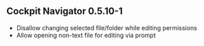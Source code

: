 ## Cockpit Navigator 0.5.10-1

* Disallow changing selected file/folder while editing permissions
* Allow opening non-text file for editing via prompt
